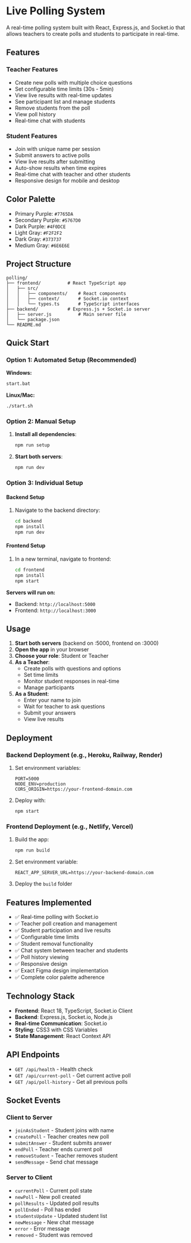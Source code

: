 # Live Polling System

A real-time polling system built with React, Express.js, and Socket.io that allows teachers to create polls and students to participate in real-time.

## Features

### Teacher Features
- Create new polls with multiple choice questions
- Set configurable time limits (30s - 5min)
- View live results with real-time updates
- See participant list and manage students
- Remove students from the poll
- View poll history
- Real-time chat with students

### Student Features
- Join with unique name per session
- Submit answers to active polls
- View live results after submitting
- Auto-show results when time expires
- Real-time chat with teacher and other students
- Responsive design for mobile and desktop

## Color Palette

- Primary Purple: `#7765DA`
- Secondary Purple: `#5767D0`
- Dark Purple: `#4F0DCE`
- Light Gray: `#F2F2F2`
- Dark Gray: `#373737`
- Medium Gray: `#6E6E6E`

## Project Structure

```
polling/
├── frontend/          # React TypeScript app
│   ├── src/
│   │   ├── components/    # React components
│   │   ├── context/       # Socket.io context
│   │   └── types.ts       # TypeScript interfaces
├── backend/           # Express.js + Socket.io server
│   ├── server.js          # Main server file
│   └── package.json
└── README.md
```

## Quick Start

### Option 1: Automated Setup (Recommended)

**Windows:**
```bash
start.bat
```

**Linux/Mac:**
```bash
./start.sh
```

### Option 2: Manual Setup

1. **Install all dependencies**:
   ```bash
   npm run setup
   ```

2. **Start both servers**:
   ```bash
   npm run dev
   ```

### Option 3: Individual Setup

#### Backend Setup

1. Navigate to the backend directory:
   ```bash
   cd backend
   npm install
   npm run dev
   ```

#### Frontend Setup

1. In a new terminal, navigate to frontend:
   ```bash
   cd frontend
   npm install
   npm start
   ```

**Servers will run on:**
- Backend: `http://localhost:5000`
- Frontend: `http://localhost:3000`

## Usage

1. **Start both servers** (backend on :5000, frontend on :3000)
2. **Open the app** in your browser
3. **Choose your role**: Student or Teacher
4. **As a Teacher**:
   - Create polls with questions and options
   - Set time limits
   - Monitor student responses in real-time
   - Manage participants
5. **As a Student**:
   - Enter your name to join
   - Wait for teacher to ask questions
   - Submit your answers
   - View live results

## Deployment

### Backend Deployment (e.g., Heroku, Railway, Render)

1. Set environment variables:
   ```
   PORT=5000
   NODE_ENV=production
   CORS_ORIGIN=https://your-frontend-domain.com
   ```

2. Deploy with:
   ```bash
   npm start
   ```

### Frontend Deployment (e.g., Netlify, Vercel)

1. Build the app:
   ```bash
   npm run build
   ```

2. Set environment variable:
   ```
   REACT_APP_SERVER_URL=https://your-backend-domain.com
   ```

3. Deploy the `build` folder

## Features Implemented

- ✅ Real-time polling with Socket.io
- ✅ Teacher poll creation and management
- ✅ Student participation and live results
- ✅ Configurable time limits
- ✅ Student removal functionality
- ✅ Chat system between teacher and students
- ✅ Poll history viewing
- ✅ Responsive design
- ✅ Exact Figma design implementation
- ✅ Complete color palette adherence

## Technology Stack

- **Frontend**: React 18, TypeScript, Socket.io Client
- **Backend**: Express.js, Socket.io, Node.js
- **Real-time Communication**: Socket.io
- **Styling**: CSS3 with CSS Variables
- **State Management**: React Context API

## API Endpoints

- `GET /api/health` - Health check
- `GET /api/current-poll` - Get current active poll
- `GET /api/poll-history` - Get all previous polls

## Socket Events

### Client to Server
- `joinAsStudent` - Student joins with name
- `createPoll` - Teacher creates new poll
- `submitAnswer` - Student submits answer
- `endPoll` - Teacher ends current poll
- `removeStudent` - Teacher removes student
- `sendMessage` - Send chat message

### Server to Client
- `currentPoll` - Current poll state
- `newPoll` - New poll created
- `pollResults` - Updated poll results
- `pollEnded` - Poll has ended
- `studentsUpdate` - Updated student list
- `newMessage` - New chat message
- `error` - Error message
- `removed` - Student was removed
#
